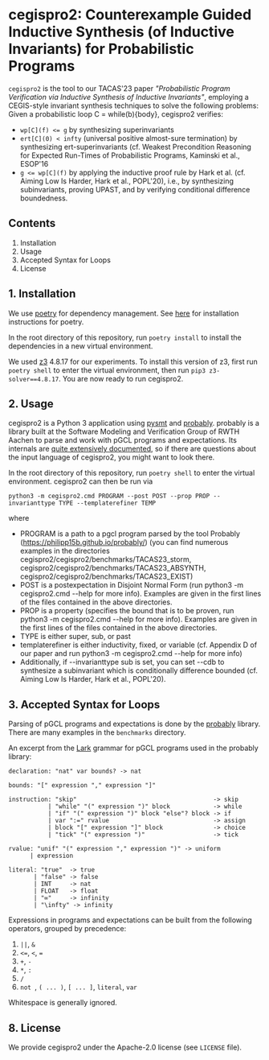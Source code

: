 # cegispro2: Counterexample Guided Inductive Synthesis (of Inductive Invariants) for Probabilistic Programs

`cegispro2` is the tool to our TACAS'23 paper _"Probabilistic Program Verification via Inductive Synthesis of Inductive Invariants"_,
employing a CEGIS-style invariant synthesis techniques to solve the following problems:
Given a probabilistic loop C = while(b){body}, cegispro2 verifies:

- `wp[C](f) <= g` by synthesizing superinvariants
- `ert[C](0) < infty` (universal positive almost-sure termination) by synthesizing ert-superinvariants (cf. Weakest Precondition Reasoning for Expected Run-Times of Probabilistic Programs, Kaminski et al., ESOP'16
- `g <= wp[C](f)` by applying the inductive proof rule by Hark et al. (cf. Aiming Low Is Harder, Hark et al., POPL'20), i.e., by synthesizing subinvariants, proving UPAST, and by verifying conditional difference boundedness.


## Contents

 1. Installation
 2. Usage
 3. Accepted Syntax for Loops
 4. License

## 1. Installation


We use [poetry](https://github.com/python-poetry/poetry) for dependency management.
See [here](https://python-poetry.org/docs/) for installation instructions for poetry.

In the root directory of this repository, run `poetry install` to install the dependencies in a new virtual environment.

We used [z3](https://github.com/Z3Prover/z3) 4.8.17 for our experiments.
To install this version of z3, first run `poetry shell` to enter the virtual environment, then run `pip3 z3-solver==4.8.17`. You are now ready to run cegispro2.

## 2. Usage

cegispro2 is a Python 3 application using [pysmt](https://github.com/pysmt/pysmt) and [probably](https://github.com/Philipp15b/probably).
probably is a library built at the Software Modeling and Verification Group of RWTH Aachen to parse and work with pGCL programs and expectations.
Its internals are [quite extensively documented](https://philipp15b.github.io/probably/), so if there are questions about the input language of cegispro2, you might want to look there.

In the root directory of this repository, run `poetry shell` to enter the virtual environment. cegispro2 can then be run via 

`python3 -m cegispro2.cmd PROGRAM --post POST --prop PROP --invarianttype TYPE --templaterefiner TEMP`

where
- PROGRAM is a path to a pgcl program parsed by the tool Probably (https://philipp15b.github.io/probably/) (you can find numerous examples in the directories cegispro2/cegispro2/benchmarks/TACAS23_storm, cegispro2/cegispro2/benchmarks/TACAS23_ABSYNTH, cegispro2/cegispro2/benchmarks/TACAS23_EXIST)
- POST is a postexpectation in Disjoint Normal Form (run python3 -m cegispro2.cmd --help for more info). Examples are given in the first lines of the files contained in the above directories.
- PROP is a property (specifies the bound that is to be proven, run python3 -m cegispro2.cmd --help for more info). Examples are given in the first lines of the files contained in the above directories.
- TYPE is either super, sub, or past 
- templaterefiner is either inductivity, fixed, or variable (cf. Appendix D of our paper and run python3 -m cegispro2.cmd --help for more info)
- Additionally, if --invarianttype sub is set, you can set --cdb to synthesize a subinvariant which is conditionally difference bounded (cf. Aiming Low Is Harder, Hark et al., POPL'20).


## 3. Accepted Syntax for Loops

Parsing of pGCL programs and expectations is done by the [probably](https://philipp15b.github.io/probably/) library.
There are many examples in the `benchmarks` directory.

An excerpt from the [Lark](https://github.com/lark-parser/lark) grammar for pGCL programs used in the probably library:
```
declaration: "nat" var bounds? -> nat

bounds: "[" expression "," expression "]"

instruction: "skip"                                      -> skip
           | "while" "(" expression ")" block            -> while
           | "if" "(" expression ")" block "else"? block -> if
           | var ":=" rvalue                             -> assign
           | block "[" expression "]" block              -> choice
           | "tick" "(" expression ")"                   -> tick

rvalue: "unif" "(" expression "," expression ")" -> uniform
      | expression

literal: "true"  -> true
       | "false" -> false
       | INT     -> nat
       | FLOAT   -> float
       | "∞"     -> infinity
       | "\infty" -> infinity
```

Expressions in programs and expectations can be built from the following operators, grouped by precedence:

1. `||`, `&`
2. `<=`, `<`, `=`
3. `+`, `-`
4. `*`, `:`
5. `/`
6. `not `, `( ... )`, `[ ... ]`, `literal`, `var`

Whitespace is generally ignored.

## 8. License

We provide cegispro2 under the Apache-2.0 license (see `LICENSE` file).

